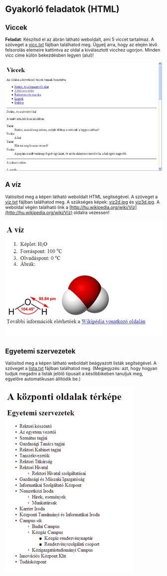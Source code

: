 # Gyakorló feladatok (HTML)

## Viccek

**Feladat**: Készítsd el az ábrán látható weboldalt, ami 5 viccet tartalmaz. A szöveget a [vicc.txt](./viccek/vicc.txt) fájlban találhatod meg. Ügyelj arra, hogy az elején lévő felsorolás elemeire kattintva az oldal a kiválasztott vicchez ugorjon. Minden vicc címe külön bekezdésben legyen (alul)!

![viccek](viccek/viccek.png)

## A víz

Valósítsd meg a képen látható weboldalt HTML segítségével. A szöveget a [viz.txt](./viz/viz.txt) fájlban találhatod meg. A szükséges képek: [viz2d.jpg](./viz/viz2d.jpg) és [viz3d.jpg](./viz/viz3d.jpg). A weboldal végén található link a [http://hu.wikipedia.org/wiki/Víz](http://hu.wikipedia.org/wiki/Víz) oldalra vezessen!

![viz](./viz/viz.png)

## Egyetemi szervezetek

Valósítsd meg a képen látható weboldalt beágyazott listák segítségével. A szöveget a [lista.txt](./egyetem/lista.txt) fájlban találhatod meg. (Megjegyzés: azt, hogy hogyan tudjuk megadni a listák jelölő típusait a későbbikeben tanuljuk meg, egyelőre automatikusan állítódik be.)

![lista](./lista.gif)